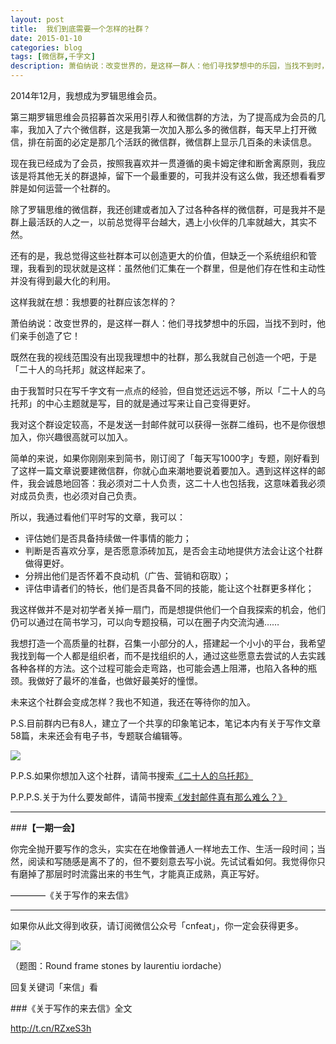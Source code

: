 ```yaml
---
layout: post
title:  我们到底需要一个怎样的社群？
date: 2015-01-10
categories: blog
tags: [微信群,千字文]
description: 萧伯纳说：改变世界的，是这样一群人：他们寻找梦想中的乐园，当找不到时，他们亲手创造了它！
---
```


2014年12月，我想成为罗辑思维会员。

第三期罗辑思维会员招募首次采用引荐人和微信群的方法，为了提高成为会员的几率，我加入了六个微信群，这是我第一次加入那么多的微信群，每天早上打开微信，排在前面的必定是那几个活跃的微信群，微信群上显示几百条的未读信息。

现在我已经成为了会员，按照我喜欢并一贯遵循的奥卡姆定律和断舍离原则，我应该是将其他无关的群退掉，留下一个最重要的，可我并没有这么做，我还想看看罗胖是如何运营一个社群的。

除了罗辑思维的微信群，我还创建或者加入了过各种各样的微信群，可是我并不是群上最活跃的人之一，以前总觉得平台越大，遇上小伙伴的几率就越大，其实不然。

还有的是，我总觉得这些社群本可以创造更大的价值，但缺乏一个系统组织和管理，我看到的现状就是这样：虽然他们汇集在一个群里，但是他们存在性和主动性并没有得到最大化的利用。

这样我就在想：我想要的社群应该怎样的？

萧伯纳说：改变世界的，是这样一群人：他们寻找梦想中的乐园，当找不到时，他们亲手创造了它！

既然在我的视线范围没有出现我理想中的社群，那么我就自己创造一个吧，于是「二十人的乌托邦」就这样起来了。

由于我暂时只在写千字文有一点点的经验，但自觉还远远不够，所以「二十人的乌托邦」的中心主题就是写，目的就是通过写来让自己变得更好。

我对这个群设定较高，不是发送一封邮件就可以获得一张群二维码，也不是你很想加入，你兴趣很高就可以加入。

简单的来说，如果你刚刚来到简书，刚订阅了「每天写1000字」专题，刚好看到了这样一篇文章说要建微信群，你就心血来潮地要说着要加入。遇到这样这样的邮件，我会诚恳地回答：我必须对二十人负责，这二十人也包括我，这意味着我必须对成员负责，也必须对自己负责。

所以，我通过看他们平时写的文章，我可以：

- 评估她们是否具备持续做一件事情的能力；
- 判断是否喜欢分享，是否愿意添砖加瓦，是否会主动地提供方法会让这个社群做得更好。
- 分辨出他们是否怀着不良动机（广告、营销和窃取）；
- 评估申请者们的特长，他们是否具备不同的技能，能让这个社群更多样化；

我这样做并不是对初学者关掉一扇门，而是想提供他们一个自我探索的机会，他们仍可以通过在简书学习，可以向专题投稿，可以在圈子内交流沟通……

我想打造一个高质量的社群，召集一小部分的人，搭建起一个小小的平台，我希望我找到每一个人都是组织者，而不是找组织的人，通过这些愿意去尝试的人去实践各种各样的方法。这个过程可能会走弯路，也可能会遇上阻滞，也陷入各种的瓶颈。我做好了最坏的准备，也做好最美好的憧憬。

未来这个社群会变成怎样？我也不知道，我还在等待你的加入。

P.S.目前群内已有8人，建立了一个共享的印象笔记本，笔记本内有关于写作文章58篇，未来还会有电子书，专题联合编辑等。

![](http://cnfeat.qiniudn.com/image-2015-01-09-11-52.png)

P.P.S.如果你想加入这个社群，请简书搜索[《二十人的乌托邦》](http://www.jianshu.com/p/582b911697cd)

P.P.P.S.关于为什么要发邮件，请简书搜索[《发封邮件真有那么难么？》](http://www.jianshu.com/p/a530fe862aaf)


---

###**【一期一会】**

你完全抛开要写作的念头，实实在在地像普通人一样地去工作、生活一段时间；当然，阅读和写随感是离不了的，但不要刻意去写小说。先试试看如何。我觉得你只有磨掉了那层时时流露出来的书生气，才能真正成熟，真正写好。

————《关于写作的来去信》

----

如果你从此文得到收获，请订阅微信公众号「cnfeat」，你一定会获得更多。

![](http://7d9mjz.com1.z0.glb.clouddn.com/2014-12-15.jpg)

（题图：Round frame stones by laurentiu iordache）

回复关键词「来信」看

###《关于写作的来去信》全文


http://t.cn/RZxeS3h





